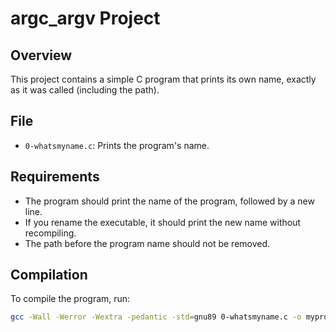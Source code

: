 # argc_argv Project

## Overview

This project contains a simple C program that prints its own name, exactly as it was called (including the path).

## File

- `0-whatsmyname.c`: Prints the program's name.

## Requirements

- The program should print the name of the program, followed by a new line.
- If you rename the executable, it should print the new name without recompiling.
- The path before the program name should not be removed.

## Compilation

To compile the program, run:

```bash
gcc -Wall -Werror -Wextra -pedantic -std=gnu89 0-whatsmyname.c -o myprogram
